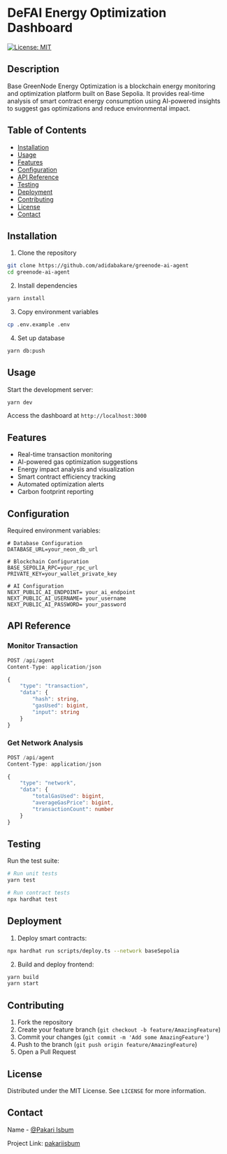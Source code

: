 # DeFAI Energy Optimization Dashboard

[![License: MIT](https://img.shields.io/badge/License-MIT-yellow.svg)](https://opensource.org/licenses/MIT)

## Description

Base GreenNode Energy Optimization is a blockchain energy monitoring and optimization platform built on Base Sepolia. It provides real-time analysis of smart contract energy consumption using AI-powered insights to suggest gas optimizations and reduce environmental impact.

## Table of Contents

- [Installation](#installation)
- [Usage](#usage)
- [Features](#features)
- [Configuration](#configuration)
- [API Reference](#api-reference)
- [Testing](#testing)
- [Deployment](#deployment)
- [Contributing](#contributing)
- [License](#license)
- [Contact](#contact)

## Installation

1. Clone the repository

```bash
git clone https://github.com/adidabakare/greenode-ai-agent
cd greenode-ai-agent
```

2. Install dependencies

```bash
yarn install
```

3. Copy environment variables

```bash
cp .env.example .env
```

4. Set up database

```bash
yarn db:push
```

## Usage

Start the development server:

```bash
yarn dev
```

Access the dashboard at `http://localhost:3000`

## Features

- Real-time transaction monitoring
- AI-powered gas optimization suggestions
- Energy impact analysis and visualization
- Smart contract efficiency tracking
- Automated optimization alerts
- Carbon footprint reporting

## Configuration

Required environment variables:

```env
# Database Configuration
DATABASE_URL=your_neon_db_url

# Blockchain Configuration
BASE_SEPOLIA_RPC=your_rpc_url
PRIVATE_KEY=your_wallet_private_key

# AI Configuration
NEXT_PUBLIC_AI_ENDPOINT= your_ai_endpoint
NEXT_PUBLIC_AI_USERNAME= your_username
NEXT_PUBLIC_AI_PASSWORD= your_password
```

## API Reference

### Monitor Transaction

```typescript
POST /api/agent
Content-Type: application/json

{
    "type": "transaction",
    "data": {
        "hash": string,
        "gasUsed": bigint,
        "input": string
    }
}
```

### Get Network Analysis

```typescript
POST /api/agent
Content-Type: application/json

{
    "type": "network",
    "data": {
        "totalGasUsed": bigint,
        "averageGasPrice": bigint,
        "transactionCount": number
    }
}
```

## Testing

Run the test suite:

```bash
# Run unit tests
yarn test

# Run contract tests
npx hardhat test
```

## Deployment

1. Deploy smart contracts:

```bash
npx hardhat run scripts/deploy.ts --network baseSepolia
```

2. Build and deploy frontend:

```bash
yarn build
yarn start
```

## Contributing

1. Fork the repository
2. Create your feature branch (`git checkout -b feature/AmazingFeature`)
3. Commit your changes (`git commit -m 'Add some AmazingFeature'`)
4. Push to the branch (`git push origin feature/AmazingFeature`)
5. Open a Pull Request

## License

Distributed under the MIT License. See `LICENSE` for more information.

## Contact

Name - [@Pakari Isbum](https://github.com/pakariisbum0)

Project Link: [pakariisbum](https://github.com/pakariisbum0)
